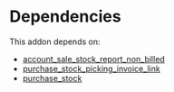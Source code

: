# Dependencies

This addon depends on:

- [account_sale_stock_report_non_billed](https://github.com/bringout/oca-financial)
- [purchase_stock_picking_invoice_link](https://github.com/bringout/oca-workflow-process)
- [purchase_stock](https://github.com/bringout/oca-ocb-warehouse/tree/ffbc26923f1cbb52ea57b79a3bc1781623af2ae9/odoo-bringout-oca-ocb-purchase_stock)
